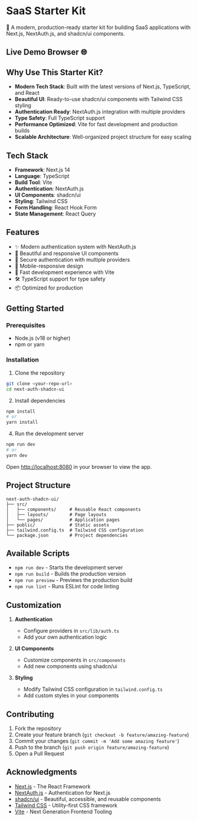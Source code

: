 # SaaS Starter Kit

🚀 A modern, production-ready starter kit for building SaaS applications with Next.js, NextAuth.js, and shadcn/ui components.


## Live Demo Browser 🌐





## Why Use This Starter Kit?

- **Modern Tech Stack**: Built with the latest versions of Next.js, TypeScript, and React
- **Beautiful UI**: Ready-to-use shadcn/ui components with Tailwind CSS styling
- **Authentication Ready**: NextAuth.js integration with multiple providers
- **Type Safety**: Full TypeScript support
- **Performance Optimized**: Vite for fast development and production builds
- **Scalable Architecture**: Well-organized project structure for easy scaling

## Tech Stack

- **Framework**: Next.js 14
- **Language**: TypeScript
- **Build Tool**: Vite
- **Authentication**: NextAuth.js
- **UI Components**: shadcn/ui
- **Styling**: Tailwind CSS
- **Form Handling**: React Hook Form
- **State Management**: React Query

## Features

- ✨ Modern authentication system with NextAuth.js
- 🎨 Beautiful and responsive UI components
- 🔐 Secure authentication with multiple providers
- 📱 Mobile-responsive design
- 🚀 Fast development experience with Vite
- 🛠️ TypeScript support for type safety
- 📦 Optimized for production

## Getting Started

### Prerequisites

- Node.js (v18 or higher)
- npm or yarn

### Installation

1. Clone the repository
```bash
git clone <your-repo-url>
cd next-auth-shadcn-ui
```

2. Install dependencies
```bash
npm install
# or
yarn install
```



4. Run the development server
```bash
npm run dev
# or
yarn dev
```

Open [http://localhost:8080](http://localhost:8080) in your browser to view the app.

## Project Structure

```
next-auth-shadcn-ui/
├── src/
│   ├── components/     # Reusable React components
│   ├── layouts/        # Page layouts
│   └── pages/          # Application pages
├── public/             # Static assets
├── tailwind.config.ts  # Tailwind CSS configuration
└── package.json        # Project dependencies
```

## Available Scripts

- `npm run dev` - Starts the development server
- `npm run build` - Builds the production version
- `npm run preview` - Previews the production build
- `npm run lint` - Runs ESLint for code linting

## Customization

1. **Authentication**
   - Configure providers in `src/lib/auth.ts`
   - Add your own authentication logic

2. **UI Components**
   - Customize components in `src/components`
   - Add new components using shadcn/ui

3. **Styling**
   - Modify Tailwind CSS configuration in `tailwind.config.ts`
   - Add custom styles in your components

## Contributing

1. Fork the repository
2. Create your feature branch (`git checkout -b feature/amazing-feature`)
3. Commit your changes (`git commit -m 'Add some amazing feature'`)
4. Push to the branch (`git push origin feature/amazing-feature`)
5. Open a Pull Request





## Acknowledgments

- [Next.js](https://nextjs.org/) - The React Framework
- [NextAuth.js](https://next-auth.js.org/) - Authentication for Next.js
- [shadcn/ui](https://ui.shadcn.com/) - Beautiful, accessible, and reusable components
- [Tailwind CSS](https://tailwindcss.com/) - Utility-first CSS framework
- [Vite](https://vitejs.dev/) - Next Generation Frontend Tooling
